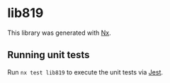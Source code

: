 # lib819

This library was generated with [Nx](https://nx.dev).

## Running unit tests

Run `nx test lib819` to execute the unit tests via [Jest](https://jestjs.io).
